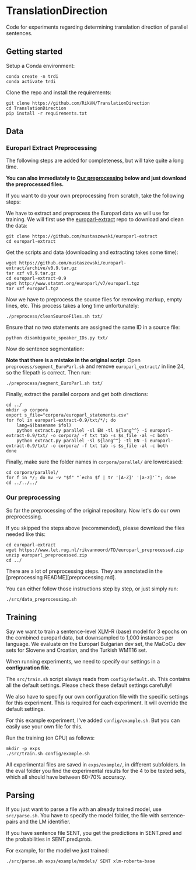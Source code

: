 # TranslationDirection

Code for experiments regarding determining translation direction of parallel sentences.

## Getting started

Setup a Conda environment:

```
conda create -n trdi
conda activate trdi
```

Clone the repo and install the requirements:

```
git clone https://github.com/RikVN/TranslationDirection
cd TranslationDirection
pip install -r requirements.txt
```

## Data ##

### Europarl Extract Preprocessing

The following steps are added for completeness, but will take quite a long time. 

**You can also immediately to [Our preprocessing](#our-preprocessing) below and just download the preprocessed files.**

If you want to do your own preprocessing from scratch, take the following steps:

We have to extract and preprocess the Europarl data we will use for training. We will first use the [europarl-extract](https://github.com/mustaszewski/europarl-extract) repo to download and clean the data:

```
git clone https://github.com/mustaszewski/europarl-extract
cd europarl-extract
```

Get the scripts and data (downloading and extracting takes some time):

```
wget https://github.com/mustaszewski/europarl-extract/archive/v0.9.tar.gz
tar xzf v0.9.tar.gz
cd europarl-extract-0.9
wget http://www.statmt.org/europarl/v7/europarl.tgz
tar xzf europarl.tgz
```

Now we have to preprocess the source files for removing markup, empty lines, etc. This process takes a long time unfortunately:

```
./preprocess/cleanSourceFiles.sh txt/
```

Ensure that no two statements are assigned the same ID in a source file:

```
python disambiguate_speaker_IDs.py txt/
```

Now do sentence segmentation:

**Note that there is a mistake in the original script**. Open ``preprocess/segment_EuroParl.sh`` and remove ``europarl_extract/`` in line 24, so the filepath is correct. Then run:

```
./preprocess/segment_EuroParl.sh txt/
```

Finally, extract the parallel corpora and get both directions:

```
cd ../
mkdir -p corpora
export s_file="corpora/europarl_statements.csv"
for fol in europarl-extract-0.9/txt/*/; do
    lang=$(basename $fol)
    python extract.py parallel -sl EN -tl ${lang^^} -i europarl-extract-0.9/txt/ -o corpora/ -f txt tab -s $s_file -al -c both
    python extract.py parallel -sl ${lang^^} -tl EN -i europarl-extract-0.9/txt/ -o corpora/ -f txt tab -s $s_file -al -c both
done
```

Finally, make sure the folder names in ``corpora/parallel/`` are lowercased:

```
cd corpora/parallel/
for f in */; do mv -v "$f" "`echo $f | tr '[A-Z]' '[a-z]'`"; done
cd ../../../
```

### Our preprocessing

So far the preprocessing of the original repository. Now let's do our own preprocessing.

If you skipped the steps above (recommended), please download the files needed like this:

```
cd europarl-extract
wget https://www.let.rug.nl/rikvannoord/TD/europarl_preprocessed.zip
unzip europarl_preprocessed.zip
cd ../
```

There are a lot of preprocessing steps. They are annotated in the [preprocessing README][preprocessing.md].

You can either follow those instructions step by step, or just simply run:

```
./src/data_preprocessing.sh
```

## Training

Say we want to train a sentence-level XLM-R (base) model for 3 epochs on the combined europarl data, but downsampled to 1,000 instances per language. We evaluate on the Europarl Bulgarian dev set, the MaCoCu dev sets for Slovene and Croatian, and the Turkish WMT16 set.

When running experiments, we need to specify our settings in a **configuration file**.

The ``src/train.sh`` script always reads from ``config/default.sh``. This contains all the default settings. Please check these default settings carefully!

We also have to specify our own configuration file with the specific settings for this experiment. This is required for each experiment. It will override the default settings.

For this example experiment, I've added ``config/example.sh``. But you can easily use your own file for this.

Run the training (on GPU) as follows:

```
mkdir -p exps
./src/train.sh config/example.sh
```

All experimental files are saved in ``exps/example/``, in different subfolders. In the eval folder you find the experimental results for the 4 to be tested sets, which all should have between 60-70% accuracy.

## Parsing

If you just want to parse a file with an already trained model, use ``src/parse.sh``. You have to specify the model folder, the file with sentence-pairs and the LM identifier.

If you have sentence file SENT, you get the predictions in SENT.pred and the probabilities in SENT.pred.prob.

For example, for the model we just trained:

```
./src/parse.sh exps/example/models/ SENT xlm-roberta-base
```
